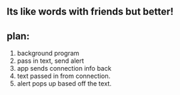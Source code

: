 ## Its like words with friends but better!

## plan:
1) background program
2) pass in text, send alert
3) app sends connection info back 
4) text passed in from connection.
5) alert pops up based off the text.
